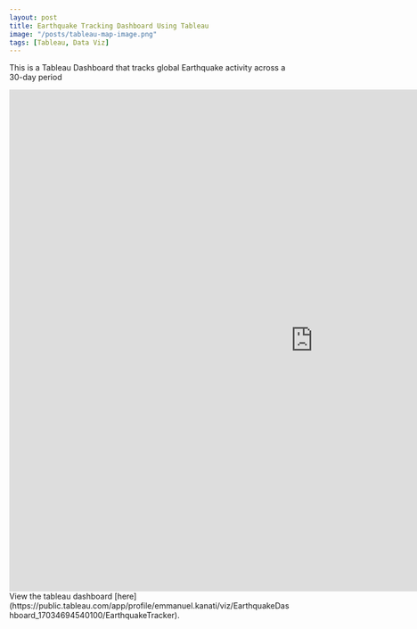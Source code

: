 ```yaml
---
layout: post
title: Earthquake Tracking Dashboard Using Tableau
image: "/posts/tableau-map-image.png"
tags: [Tableau, Data Viz]
---
```

This is a Tableau Dashboard that tracks global Earthquake activity across a 30-day period
<iframe seamless frameborder="0" src="https://public.tableau.com/views/EarthquakeDashboard_17034694540100/EarthquakeTracker" width = '1090' height = '900'></iframe>
View the tableau dashboard [here](https://public.tableau.com/app/profile/emmanuel.kanati/viz/EarthquakeDashboard_17034694540100/EarthquakeTracker).
